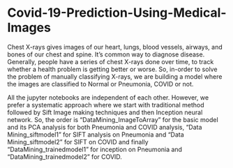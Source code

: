 # Covid-19-Prediction-Using-Medical-Images

  Chest X-rays gives images of our heart, lungs, blood vessels, airways, and bones of our chest and spine. It’s common way to diagnose disease. Generally, people have a series of chest X-rays done over time, to track whether a health problem is getting better or worse. So, in-order to solve the problem of manually classifying X-rays, we are building a model where the images are classified to Normal or Pneumonia, COVID or not. 

  All the jupyter notebooks are independent of each other. However, we prefer a systematic approach where we start with traditional method followed by Sift Image making techniques and then Inception neural network. So, the order is “DataMining_ImageToArray” for the basic model and its PCA analysis for both Pneumonia and COVID analysis,  “Data Mining_siftmodel1” for SIFT analysis on Pneumonia and “Data Mining_siftmodel2” for SIFT on COVID and finally “DataMining_trainedmodel1” for inception on Pneumonia and “DataMining_trainedmodel2” for COVID.
